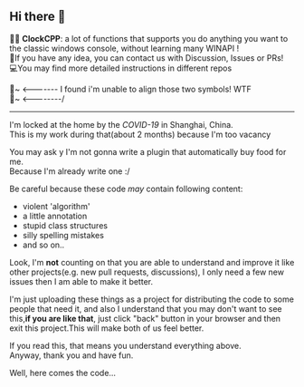 ## Hi there 👋

<!--

**Here are some ideas to get you started:**

🙋‍♀️ A short introduction - what is your organization all about?
🌈 Contribution guidelines - how can the community get involved?
👩‍💻 Useful resources - where can the community find your docs? Is there anything else the community should know?
🍿 Fun facts - what does your team eat for breakfast?
🧙 Remember, you can do mighty things with the power of [Markdown](https://docs.github.com/github/writing-on-github/getting-started-with-writing-and-formatting-on-github/basic-writing-and-formatting-syntax)
-->

🙋‍♀️ __ClockCPP__: a lot of functions that supports you do anything you want to the classic windows console, without learning many WINAPI !  
🌈If you have any idea, you can contact us with Discussion, Issues or PRs!  
💻You may find more detailed instructions in different repos  
  
  
🍿~   <-------  I found i'm unable to align those two symbols! WTF   
🧙~  <--------/  
  
  
  
  
  
  
  
  
  
  
  
  
  
  
  
  
  
  
  
  
  
  
  
  
  
  
  
  
  
  
  
  
  
  
  
  
  
  
  
  
  
  
  
  
  
  
  
  
  
  
  
  
  
  
  
  
  
  
  
  
  
  
  
  
  
  
  
  
  
  
  
  
  
  
  
  
  
  
  
  
  
___
I'm locked at the home by the *COVID-19* in Shanghai, China.  
This is my work during that(about 2 months) because I'm too vacancy  
  
You may ask y I'm not gonna write a plugin that automatically buy food for me.  
Because I'm already write one :/  
  
Be careful because these code *may* contain following content:  
- violent 'algorithm'
- a little annotation
- stupid class structures
- silly spelling mistakes
- and so on..
  
Look, I'm __not__ counting on that you are able to understand and improve it like other projects(e.g. new pull requests, discussions), I only need a few new issues then I am able to make it better.  
  
I'm just uploading these things as a project for distributing the code to some people that need it, and also I understand that you may don't want to see this,__if you are like that__, just click "back" button in your browser and then exit this project.This will make both of us feel better.  
  
If you read this, that means you understand everything above.  
Anyway, thank you and have fun.  
  
Well, here comes the code...   
   

